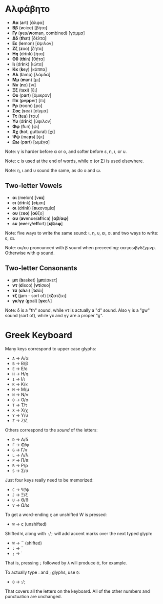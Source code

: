 # Αλφάβητο

- **Αα**  (**a**rt) [άλφα]  
- **Ββ**  (**v**oice) [βήτα]
- **Γγ**  (**y**es/**w**oman, combined) [γάμμα]
- **Δδ**  (**th**at) [δέλτα]
- **Εε**  (l**e**mon) [έψιλον]
- **Ζζ**  (**z**oo) [ζήτα]
- **Ηη**  (dr**i**nk) [ήτα]
- **Θθ**  (**th**in) [θήτα]
- **Ιι**  (dr**i**nk) [ιώτα]
- **Κκ**  (**k**ey) [κάππα]
- **Λλ**  (**l**amp) [λάμδα]
- **Μμ**  (**m**an) [μι]
- **Νν**  (**n**o) [νι]
- **Ξξ**  (ta**x**i) [ξι]
- **Οο**  (p**o**rt) [όμικρον]
- **Ππ**  (**p**e**pp**er) [πι]
- **Ρρ**  (**r**oom) [ρο]
- **Σσς** (**s**ea) [σίγμα]
- **Ττ**  (**t**ea) [ταυ]
- **Υυ**  (dr**i**nk) [ύψιλον]
- **Φφ**  (**f**un) [φι]
- **Χχ**  (**h**ot, guttural) [χι]
- **Ψψ**  (ma**ps**) [ψι]
- **Ωω**  (p**o**rt) [ωμέγα]

Note: γ is harder before α or ο, and softer before ε, η, ι, or υ.

Note: ς is used at the end of words, while σ (or Σ) is used elsewhere.

Note: η, ι and υ sound the same, as do ο and ω.

## Two-letter Vowels

- **αι** (m**e**lon) [ν**αι**]
- **ει** (dr**i**nk) [**εί**μαι]
- **οι** (dr**i**nk) [**οι**κονομία]
- **ου** (z**oo**) [**ού**ζο]
- **αυ** (**av**enue/**af**rica) [**αβ**/**αφ**]
- **ευ** (**ev**ery/**eff**ort) [**εβ**/**εφ**]

Note: five ways to write the same sound: ι, η, υ, ει, οι and two ways to write: ε, αι.

Note: αυ/ευ pronounced with β sound when preceeding: αεηιοωβγδζγμνρ. Otherwise with φ sound.

## Two-letter Consonants

- **μπ** (**b**asket) [**μπ**άσκετ]
- **ντ** (**d**isco) [**ντ**ίσκο]
- **τσ** (**ch**ai) [**τσ**άι]
- **τζ** (**j**am - sort of) [**τζ**ατζίκι]
- **γκ**/**γγ** (**g**oal) [**γκ**ολ]

Note: δ is a "th" sound, while ντ is actually a "d" sound. Also γ is a "gw" sound (sort of), while γκ and γγ are a proper "g".

# Greek Keyboard

Many keys correspond to upper case glyphs:

- `A` → Α/α
- `B` → Β/β
- `E` → Ε/ε
- `H` → Η/η
- `I` → Ι/ι
- `K` → Κ/κ
- `M` → Μ/μ
- `N` → Ν/ν
- `O` → Ο/ο
- `T` → Τ/τ
- `X` → Χ/χ
- `Y` → Υ/υ
- `Z` → Ζ/ζ

Others correspond to the _sound_ of the letters:

- `D` → Δ/δ
- `F` → Φ/φ
- `G` → Γ/γ
- `L` → Λ/λ
- `P` → Π/π
- `R` → Ρ/ρ
- `S` → Σ/σ

Just four keys really need to be memorized:

- `C` → Ψ/ψ
- `J` → Ξ/ξ
- `U` → Θ/θ
- `V` → Ω/ω

To get a word-ending ς an unshifted W is pressed:

- `W` → ς (unshifted)

Shifted `W`, along with `:`/`;` will add accent marks over the next typed glyph:

- `W` → ΅ (shifted)
- `:` → ¨
- `;` → ΄

That is, pressing `;` followed by `A` will produce ά, for example.

To actually type : and ; glyphs, use `Q`:

- `Q` → :/;

That covers all the letters on the keyboard. All of the other numbers and punctuation are unchanged.